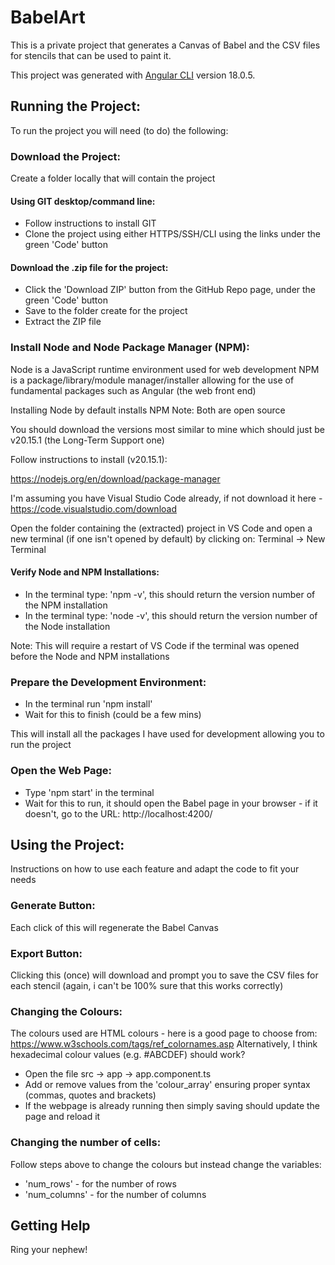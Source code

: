 # BabelArt

This is a private project that generates a Canvas of Babel and the CSV files for stencils that can be used to paint it.

This project was generated with [Angular CLI](https://github.com/angular/angular-cli) version 18.0.5.

## Running the Project:

To run the project you will need (to do) the following:

### Download the Project:

Create a folder locally that will contain the project

#### Using GIT desktop/command line:

- Follow instructions to install GIT
- Clone the project using either HTTPS/SSH/CLI using the links under the green 'Code' button

#### Download the .zip file for the project:

- Click the 'Download ZIP' button from the GitHub Repo page, under the green 'Code' button
- Save to the folder create for the project
- Extract the ZIP file

### Install Node and Node Package Manager (NPM):

Node is a JavaScript runtime environment used for web development
NPM is a package/library/module manager/installer allowing for the use of fundamental packages such as Angular (the web front end)

Installing Node by default installs NPM
Note: Both are open source

You should download the versions most similar to mine which should just be v20.15.1 (the Long-Term Support one)

Follow instructions to install (v20.15.1):

https://nodejs.org/en/download/package-manager

I'm assuming you have Visual Studio Code already, if not download it here - https://code.visualstudio.com/download

Open the folder containing the (extracted) project in VS Code and open a new terminal (if one isn't opened by default) by clicking on: Terminal -> New Terminal

#### Verify Node and NPM Installations:

- In the terminal type: 'npm -v', this should return the version number of the NPM installation
- In the terminal type: 'node -v', this should return the version number of the Node installation

Note: This will require a restart of VS Code if the terminal was opened before the Node and NPM installations

### Prepare the Development Environment:

- In the terminal run 'npm install'
- Wait for this to finish (could be a few mins)

This will install all the packages I have used for development allowing you to run the project

### Open the Web Page:

- Type 'npm start' in the terminal
- Wait for this to run, it should open the Babel page in your browser - if it doesn't, go to the URL: http://localhost:4200/


## Using the Project:

Instructions on how to use each feature and adapt the code to fit your needs

### Generate Button:

Each click of this will regenerate the Babel Canvas

### Export Button:

Clicking this (once) will download and prompt you to save the CSV files for each stencil (again, i can't be 100% sure that this works correctly)

### Changing the Colours:

The colours used are HTML colours - here is a good page to choose from: https://www.w3schools.com/tags/ref_colornames.asp
Alternatively, I think hexadecimal colour values (e.g. #ABCDEF) should work?

- Open the file src -> app -> app.component.ts
- Add or remove values from the 'colour_array' ensuring proper syntax (commas, quotes and brackets)
- If the webpage is already running then simply saving should update the page and reload it

### Changing the number of cells:

Follow steps above to change the colours but instead change the variables:

- 'num_rows' - for the number of rows
- 'num_columns' - for the number of columns

## Getting Help

Ring your nephew!
